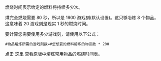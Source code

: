 燃烧时间表示给定的燃料将持续多少次。

煤完全燃烧需要 80 秒，所以是 1600 游戏刻(默认设置)。这只够冶炼 8 个物品。这意味着 20 游戏刻是现实 1 秒的燃烧时间。

要计算您需要使用多少游戏刻，请使用以下公式：

`#物品熔炼所需的游戏刻数=#您想要的燃料熔炼的物品数 * 200`

点击 [这里](https://mcreator.net/wiki/burn-time-fuels) 查看原版中熔炼常用物品的燃烧时间表。

